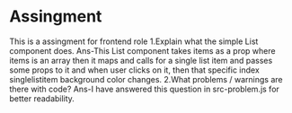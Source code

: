 # Assingment
This is a assingment for frontend role 
1.Explain what the simple List component does.
Ans-This List component takes items as a prop where items is  an array then it maps and calls for a single list item and passes some props to it and when user clicks on it, then that specific index singlelistitem background color changes.
2.What problems / warnings are there with code?
Ans-I have answered this question in src-problem.js for better readability.


